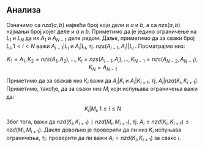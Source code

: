 ﻿
## Анализа

Означимо са $nzd(a,b)$ највећи број који дели и $a$ и $b$, а са $nzs(a,b)$ најмањи број којег деле и $a$ и $b$. Приметимо да је једино ограничење на $L_{1}$ и $L_{N}$ да их $A_{1}$ и $A_{N-1}$ деле редом. Даље, приметимо да за сваки број $L_{i}, 1 < i < N$ важи $A_{i-1} | L_{i}$ и $A_{i} | L_{i}$, тј. $nzs(A_{i-1},A_{i}) | L_{i}$ . Посматрајмо низ: 

$$K_{1} = A_1, K_{2} = nzs(A_{1},A_{2}),...,K_{i}=nzs(A_{i-1},A_{i}),...,K_{N-1}=nzs(A_{N-2},A_{N-1}),K_{N}=A_{N-1}$$

Приметимо да за овакав низ $K_{i}$ важи да $A_{i} | K_{i}$ и $A_{i} | K_{i+1}$, тј. $A_{i} | nzd(K_{i},K_{i+1})$.  Приметимо, такође, да за сваки низ $M_{i}$ који испуњава ограничења важи да: 

$$K_{i} | M_{i}, 1 \leq i \leq N$$

Због тога, важи да $nzd(K_{i},K_{i+1}​) ∣ nzd(M_{i},M_{i+1})$, тј. $A_{i} \leq nzd(K_{i},K_{i+1}) \leq nzd(M_{i},M_{i+1})$. Дакле довољно је проверити да ли низ $K_{i}$ испуњава ограничења, тј. проверити да ли важи $A_{i} = nzd(K_{i},K_{i+1})$ за свако $i$.
